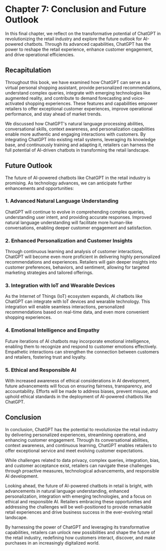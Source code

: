 Chapter 7: Conclusion and Future Outlook
========================================

In this final chapter, we reflect on the transformative potential of ChatGPT in revolutionizing the retail industry and explore the future outlook for AI-powered chatbots. Through its advanced capabilities, ChatGPT has the power to reshape the retail experience, enhance customer engagement, and drive operational efficiencies.

Recapitulation
--------------

Throughout this book, we have examined how ChatGPT can serve as a virtual personal shopping assistant, provide personalized recommendations, understand complex queries, integrate with emerging technologies like augmented reality, and contribute to demand forecasting and voice-activated shopping experiences. These features and capabilities empower retailers to offer exceptional customer experiences, improve operational performance, and stay ahead of market trends.

We discussed how ChatGPT's natural language processing abilities, conversational skills, context awareness, and personalization capabilities enable more authentic and engaging interactions with customers. By integrating ChatGPT into existing retail systems, leveraging its knowledge base, and continuously training and adapting it, retailers can harness the full potential of AI-driven chatbots in transforming the retail landscape.

Future Outlook
--------------

The future of AI-powered chatbots like ChatGPT in the retail industry is promising. As technology advances, we can anticipate further enhancements and opportunities:

### 1. Advanced Natural Language Understanding

ChatGPT will continue to evolve in comprehending complex queries, understanding user intent, and providing accurate responses. Improved natural language understanding will facilitate more human-like conversations, enabling deeper customer engagement and satisfaction.

### 2. Enhanced Personalization and Customer Insights

Through continuous learning and analysis of customer interactions, ChatGPT will become even more proficient in delivering highly personalized recommendations and experiences. Retailers will gain deeper insights into customer preferences, behaviors, and sentiment, allowing for targeted marketing strategies and tailored offerings.

### 3. Integration with IoT and Wearable Devices

As the Internet of Things (IoT) ecosystem expands, AI chatbots like ChatGPT can integrate with IoT devices and wearable technology. This integration will enable seamless interactions, personalized recommendations based on real-time data, and even more convenient shopping experiences.

### 4. Emotional Intelligence and Empathy

Future iterations of AI chatbots may incorporate emotional intelligence, enabling them to recognize and respond to customer emotions effectively. Empathetic interactions can strengthen the connection between customers and retailers, fostering trust and loyalty.

### 5. Ethical and Responsible AI

With increased awareness of ethical considerations in AI development, future advancements will focus on ensuring fairness, transparency, and accountability. Efforts will be made to address biases, prevent misuse, and uphold ethical standards in the deployment of AI-powered chatbots like ChatGPT.

Conclusion
----------

In conclusion, ChatGPT has the potential to revolutionize the retail industry by delivering personalized experiences, streamlining operations, and enhancing customer engagement. Through its conversational abilities, context awareness, and continuous learning, ChatGPT enables retailers to offer exceptional service and meet evolving customer expectations.

While challenges related to data privacy, complex queries, integration, bias, and customer acceptance exist, retailers can navigate these challenges through proactive measures, technological advancements, and responsible AI development.

Looking ahead, the future of AI-powered chatbots in retail is bright, with advancements in natural language understanding, enhanced personalization, integration with emerging technologies, and a focus on ethical and responsible AI. Retailers embracing these opportunities and addressing the challenges will be well-positioned to provide remarkable retail experiences and drive business success in the ever-evolving retail landscape.

By harnessing the power of ChatGPT and leveraging its transformative capabilities, retailers can unlock new possibilities and shape the future of the retail industry, redefining how customers interact, discover, and make purchases in an increasingly digitalized world.
